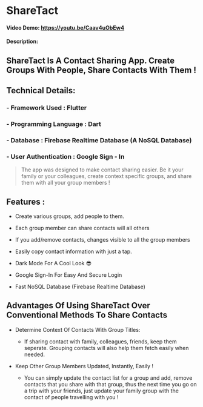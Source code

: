# ShareTact
#### Video Demo:  https://youtu.be/Caav4uObEw4
#### Description:


## ShareTact Is A Contact Sharing App. Create Groups With People, Share Contacts With Them !

## Technical Details:
### - Framework Used : Flutter
### - Programming Language : Dart
### - Database : Firebase Realtime Database (A NoSQL Database)
### - User Authentication : Google Sign - In



> The app was designed to make contact sharing easier. Be it your family or your colleagues,
> create context specific groups, and share them with all your group members !



## Features :
   - Create various groups, add people to them.

   - Each group member can share contacts will all others

   - If you add/remove contacts, changes visible to all the group members

   - Easily copy contact information with just a tap.

   - Dark Mode For A Cool Look :sunglasses:

   - Google Sign-In For Easy And Secure Login

   - Fast NoSQL Database (Firebase Realtime Database)




## Advantages Of Using ShareTact Over Conventional Methods To Share Contacts

   - Determine Context Of Contacts With Group Titles:
     - If sharing contact with family, colleagues, friends, keep them seperate. Grouping contacts will
     also help them fetch easily when needed.

   - Keep Other Group Members Updated, Instantly, Easily !
     - You can simply update the contact list for a group and add, remove contacts that you share with that group,
     thus the next time you go on a trip with your friends, just update your family group with the contact of people travelling with you !

